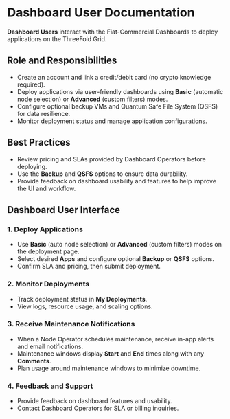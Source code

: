 # Dashboard User Documentation

**Dashboard Users** interact with the Fiat-Commercial Dashboards to deploy applications on the ThreeFold Grid.

## Role and Responsibilities

- Create an account and link a credit/debit card (no crypto knowledge required).
- Deploy applications via user-friendly dashboards using **Basic** (automatic node selection) or **Advanced** (custom filters) modes.
- Configure optional backup VMs and Quantum Safe File System (QSFS) for data resilience.
- Monitor deployment status and manage application configurations.

## Best Practices

- Review pricing and SLAs provided by Dashboard Operators before deploying.
- Use the **Backup** and **QSFS** options to ensure data durability.
- Provide feedback on dashboard usability and features to help improve the UI and workflow.

## Dashboard User Interface

### 1. Deploy Applications
- Use **Basic** (auto node selection) or **Advanced** (custom filters) modes on the deployment page.
- Select desired **Apps** and configure optional **Backup** or **QSFS** options.
- Confirm SLA and pricing, then submit deployment.

### 2. Monitor Deployments
- Track deployment status in **My Deployments**.
- View logs, resource usage, and scaling options.

### 3. Receive Maintenance Notifications
- When a Node Operator schedules maintenance, receive in-app alerts and email notifications.
- Maintenance windows display **Start** and **End** times along with any **Comments**.
- Plan usage around maintenance windows to minimize downtime.

### 4. Feedback and Support
- Provide feedback on dashboard features and usability.
- Contact Dashboard Operators for SLA or billing inquiries.
